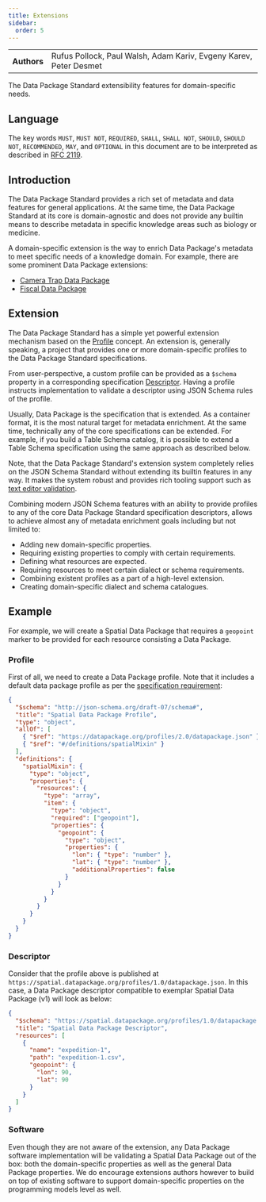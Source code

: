 ```yaml
---
title: Extensions
sidebar:
  order: 5
---
```


<table>
  <tr>
    <th>Authors</th>
    <td>Rufus Pollock, Paul Walsh, Adam Kariv, Evgeny Karev, Peter Desmet</td>
  </tr>
</table>

The Data Package Standard extensibility features for domain-specific needs.

## Language

The key words `MUST`, `MUST NOT`, `REQUIRED`, `SHALL`, `SHALL NOT`, `SHOULD`, `SHOULD NOT`, `RECOMMENDED`, `MAY`, and `OPTIONAL` in this document are to be interpreted as described in [RFC 2119](https://www.ietf.org/rfc/rfc2119.txt).

## Introduction

The Data Package Standard provides a rich set of metadata and data features for general applications. At the same time, the Data Package Standard at its core is domain-agnostic and does not provide any builtin means to describe metadata in specific knowledge areas such as biology or medicine.

A domain-specific extension is the way to enrich Data Package's metadata to meet specific needs of a knowledge domain. For example, there are some prominent Data Package extensions:

- [Camera Trap Data Package](https://camtrap-dp.tdwg.org/)
- [Fiscal Data Package](https://fiscal.datapackage.org)

## Extension

The Data Package Standard has a simple yet powerful extension mechanism based on the [Profile](../glossary/#profile) concept. An extension is, generally speaking, a project that provides one or more domain-specific profiles to the Data Package Standard specifications.

From user-perspective, a custom profile can be provided as a `$schema` property in a corresponding specification [Descriptor](../glossary/#descriptor). Having a profile instructs implementation to validate a descriptor using JSON Schema rules of the profile.

Usually, Data Package is the specification that is extended. As a container format, it is the most natural target for metadata enrichment. At the same time, technically any of the core specifications can be extended. For example, if you build a Table Schema catalog, it is possible to extend a Table Schema specification using the same approach as described below.

Note, that the Data Package Standard's extension system completely relies on the JSON Schema Standard without extending its builtin features in any way. It makes the system robust and provides rich tooling support such as [text editor validation](https://code.visualstudio.com/docs/languages/json#_mapping-in-the-json).

Combining modern JSON Schema features with an ability to provide profiles to any of the core Data Package Standard specification descriptors, allows to achieve almost any of metadata enrichment goals including but not limited to:

- Adding new domain-specific properties.
- Requiring existing properties to comply with certain requirements.
- Defining what resources are expected.
- Requiring resources to meet certain dialect or schema requirements.
- Combining existent profiles as a part of a high-level extension.
- Creating domain-specific dialect and schema catalogues.

## Example

For example, we will create a Spatial Data Package that requires a `geopoint` marker to be provided for each resource consisting a Data Package.

### Profile

First of all, we need to create a Data Package profile. Note that it includes a default data package profile as per the [specification requirement](../data-package/#schema):

```json
{
  "$schema": "http://json-schema.org/draft-07/schema#",
  "title": "Spatial Data Package Profile",
  "type": "object",
  "allOf": [
    { "$ref": "https://datapackage.org/profiles/2.0/datapackage.json" },
    { "$ref": "#/definitions/spatialMixin" }
  ],
  "definitions": {
    "spatialMixin": {
      "type": "object",
      "properties": {
        "resources": {
          "type": "array",
          "item": {
            "type": "object",
            "required": ["geopoint"],
            "properties": {
              "geopoint": {
                "type": "object",
                "properties": {
                  "lon": { "type": "number" },
                  "lat": { "type": "number" },
                  "additionalProperties": false
                }
              }
            }
          }
        }
      }
    }
  }
}
```

### Descriptor

Consider that the profile above is published at `https://spatial.datapackage.org/profiles/1.0/datapackage.json`. In this case, a Data Package descriptor compatible to exemplar Spatial Data Package (v1) will look as below:

```json
{
  "$schema": "https://spatial.datapackage.org/profiles/1.0/datapackage.json",
  "title": "Spatial Data Package Descriptor",
  "resources": [
    {
      "name": "expedition-1",
      "path": "expedition-1.csv",
      "geopoint": {
        "lon": 90,
        "lat": 90
      }
    }
  ]
}
```

### Software

Even though they are not aware of the extension, any Data Package software implementation will be validating a Spatial Data Package out of the box: both the domain-specific properties as well as the general Data Package properties. We do encourage extensions authors however to build on top of existing software to support domain-specific properties on the programming models level as well.
